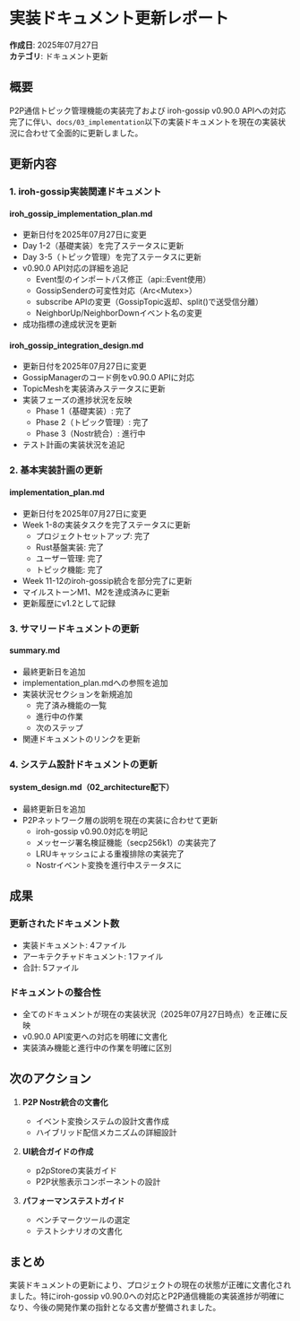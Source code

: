# 実装ドキュメント更新レポート

**作成日**: 2025年07月27日  
**カテゴリ**: ドキュメント更新

## 概要

P2P通信トピック管理機能の実装完了および iroh-gossip v0.90.0 APIへの対応完了に伴い、`docs/03_implementation`以下の実装ドキュメントを現在の実装状況に合わせて全面的に更新しました。

## 更新内容

### 1. iroh-gossip実装関連ドキュメント

#### iroh_gossip_implementation_plan.md
- 更新日付を2025年07月27日に変更
- Day 1-2（基礎実装）を完了ステータスに更新
- Day 3-5（トピック管理）を完了ステータスに更新
- v0.90.0 API対応の詳細を追記
  - Event型のインポートパス修正（api::Event使用）
  - GossipSenderの可変性対応（Arc<Mutex<GossipSender>>）
  - subscribe APIの変更（GossipTopic返却、split()で送受信分離）
  - NeighborUp/NeighborDownイベント名の変更
- 成功指標の達成状況を更新

#### iroh_gossip_integration_design.md
- 更新日付を2025年07月27日に変更
- GossipManagerのコード例をv0.90.0 APIに対応
- TopicMeshを実装済みステータスに更新
- 実装フェーズの進捗状況を反映
  - Phase 1（基礎実装）: 完了
  - Phase 2（トピック管理）: 完了
  - Phase 3（Nostr統合）: 進行中
- テスト計画の実装状況を追記

### 2. 基本実装計画の更新

#### implementation_plan.md
- 更新日付を2025年07月27日に変更
- Week 1-8の実装タスクを完了ステータスに更新
  - プロジェクトセットアップ: 完了
  - Rust基盤実装: 完了
  - ユーザー管理: 完了
  - トピック機能: 完了
- Week 11-12のiroh-gossip統合を部分完了に更新
- マイルストーンM1、M2を達成済みに更新
- 更新履歴にv1.2として記録

### 3. サマリードキュメントの更新

#### summary.md
- 最終更新日を追加
- implementation_plan.mdへの参照を追加
- 実装状況セクションを新規追加
  - 完了済み機能の一覧
  - 進行中の作業
  - 次のステップ
- 関連ドキュメントのリンクを更新

### 4. システム設計ドキュメントの更新

#### system_design.md（02_architecture配下）
- 最終更新日を追加
- P2Pネットワーク層の説明を現在の実装に合わせて更新
  - iroh-gossip v0.90.0対応を明記
  - メッセージ署名検証機能（secp256k1）の実装完了
  - LRUキャッシュによる重複排除の実装完了
  - Nostrイベント変換を進行中ステータスに

## 成果

### 更新されたドキュメント数
- 実装ドキュメント: 4ファイル
- アーキテクチャドキュメント: 1ファイル
- 合計: 5ファイル

### ドキュメントの整合性
- 全てのドキュメントが現在の実装状況（2025年07月27日時点）を正確に反映
- v0.90.0 API変更への対応を明確に文書化
- 実装済み機能と進行中の作業を明確に区別

## 次のアクション

1. **P2P Nostr統合の文書化**
   - イベント変換システムの設計文書作成
   - ハイブリッド配信メカニズムの詳細設計

2. **UI統合ガイドの作成**
   - p2pStoreの実装ガイド
   - P2P状態表示コンポーネントの設計

3. **パフォーマンステストガイド**
   - ベンチマークツールの選定
   - テストシナリオの文書化

## まとめ

実装ドキュメントの更新により、プロジェクトの現在の状態が正確に文書化されました。特にiroh-gossip v0.90.0への対応とP2P通信機能の実装進捗が明確になり、今後の開発作業の指針となる文書が整備されました。